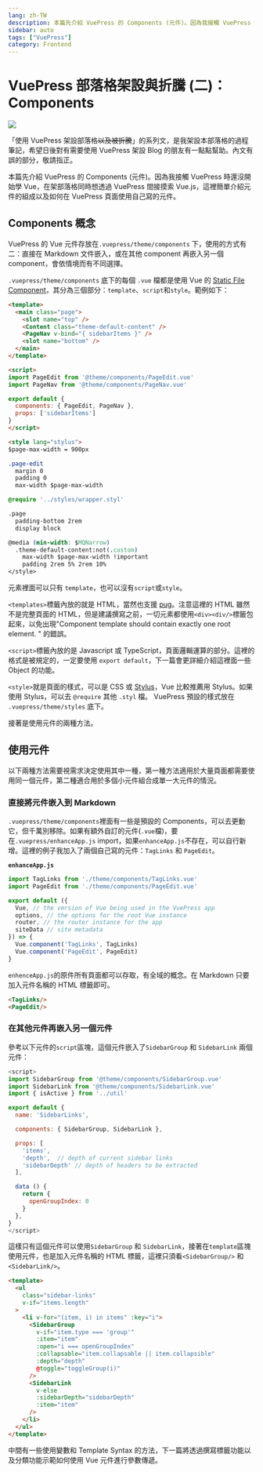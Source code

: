 ```yaml
---
lang: zh-TW
description: 本篇先介紹 VuePress 的 Components (元件)。因為我接觸 VuePress 時還沒開始學 Vue，在架部落格同時想透過 VuePress 間接摸索 Vue.js，這裡簡單介紹元件的組成以及如何在 VuePress 頁面使用自己寫的元件。
sidebar: auto
tags: ["VuePress"]
category: Frontend
---
```

# VuePress 部落格架設與折騰 (二)：Components
<PageEdit/>
<div><TagLinks/></div>

![](https://vuepress.vuejs.org/hero.png)

「使用 VuePress 架設部落格~~以及被折騰~~」的系列文，是我架設本部落格的過程筆記，希望日後對有需要使用 VuePress 架設 Blog 的朋友有一點點幫助。內文有誤的部分，敬請指正。

本篇先介紹 VuePress 的 Components (元件)。因為我接觸 VuePress 時還沒開始學 Vue，在架部落格同時想透過 VuePress 間接摸索 Vue.js，這裡簡單介紹元件的組成以及如何在 VuePress 頁面使用自己寫的元件。

## Components 概念

VuePress 的 Vue 元件存放在`.vuepress/theme/components` 下，使用的方式有二：直接在 Markdown 文件嵌入，或在其他 component 再嵌入另一個 component，會依情境而有不同選擇。

`.vuepress/theme/components` 底下的每個 `.vue` 檔都是使用 Vue 的 [Static File Component](https://vuejs.org/v2/guide/single-file-components.html)，其分為三個部分：`template`、`script`和`style`。範例如下：
```html
<template>
  <main class="page">
    <slot name="top" />
    <Content class="theme-default-content" />
    <PageNav v-bind="{ sidebarItems }" />
    <slot name="bottom" />
  </main>
</template>

<script>
import PageEdit from '@theme/components/PageEdit.vue'
import PageNav from '@theme/components/PageNav.vue'

export default {
  components: { PageEdit, PageNav },
  props: ['sidebarItems']
}
</script>

<style lang="stylus">
$page-max-width = 900px

.page-edit 
  margin 0
  padding 0
  max-width $page-max-width

@require '../styles/wrapper.styl'

.page
  padding-bottom 2rem
  display block

@media (min-width: $MQNarrow)
  .theme-default-content:not(.custom)
    max-width $page-max-width !important
    padding 2rem 5% 2rem 10%
</style>
```
元素裡面可以只有 `template`，也可以沒有`script`或`style`。

`<templates>`標籤內放的就是 HTML，當然也支援 [pug](https://pugjs.org/api/getting-started.html)。注意這裡的 HTML 雖然不是完整頁面的 HTML，但是建議撰寫之前，一切元素都使用`<div><div/>`標籤包起來，以免出現"Component template should contain exactly one root element. " 的錯誤。

`<script>`標籤內放的是 Javascript 或 TypeScript，頁面邏輯運算的部分。這裡的格式是被規定的，一定要使用 `export default`，下一篇會更詳細介紹這裡面一些 Object 的功能。

`<style>`就是頁面的樣式，可以是 CSS 或 [Stylus](http://stylus-lang.com/)，Vue 比較推薦用 Stylus。如果使用 Stylus，可以去 `@require` 其他 `.styl` 檔。 VuePress 預設的樣式放在 `.vuepress/theme/styles` 底下。

接著是使用元件的兩種方法。

## 使用元件

以下兩種方法需要視需求決定使用其中一種，第一種方法適用於大量頁面都需要使用同一個元件，第二種適合用於多個小元件組合成單一大元件的情況。

### 直接將元件嵌入到 Markdown

`.vuepress/theme/components`裡面有一些是預設的 Components，可以去更動它，但千萬別移除。如果有額外自訂的元件(`.vue`檔)，要在`.vuepress/enhanceApp.js` import，如果`enhanceApp.js`不存在，可以自行新增。這裡的例子我加入了兩個自己寫的元件：`TagLinks` 和 `PageEdit`。

**`enhanceApp.js`**
```js
import TagLinks from './theme/components/TagLinks.vue'
import PageEdit from './theme/components/PageEdit.vue'

export default ({
  Vue, // the version of Vue being used in the VuePress app
  options, // the options for the root Vue instance
  router, // the router instance for the app
  siteData // site metadata
}) => {
  Vue.component('TagLinks', TagLinks)
  Vue.component('PageEdit', PageEdit)
}
```

`enhenceApp.js`的原件所有頁面都可以存取，有全域的概念。在 Markdown 只要加入元件名稱的 HTML 標籤即可。
```markdown
<TagLinks/>
<PageEdit/>
```

### 在其他元件再嵌入另一個元件

參考以下元件的`script`區塊，這個元件嵌入了`SidebarGroup` 和 `SidebarLink` 兩個元件：

```js
<script>
import SidebarGroup from '@theme/components/SidebarGroup.vue'
import SidebarLink from '@theme/components/SidebarLink.vue'
import { isActive } from '../util'

export default {
  name: 'SidebarLinks',

  components: { SidebarGroup, SidebarLink },

  props: [
    'items',
    'depth',  // depth of current sidebar links
    'sidebarDepth' // depth of headers to be extracted
  ],

  data () {
    return {
      openGroupIndex: 0
    }
  },
}
</script>
```

這樣只有這個元件可以使用`SidebarGroup` 和 `SidebarLink`，接著在`template`區塊使用元件，也是加入元件名稱的 HTML 標籤，這裡只須看`<SidebarGroup/>` 和 `<SidebarLink/>`。
```html
<template>
  <ul
    class="sidebar-links"
    v-if="items.length"
  >
    <li v-for="(item, i) in items" :key="i">
      <SidebarGroup
        v-if="item.type === 'group'"
        :item="item"
        :open="i === openGroupIndex"
        :collapsable="item.collapsable || item.collapsible"
        :depth="depth"
        @toggle="toggleGroup(i)"
      />
      <SidebarLink
        v-else
        :sidebarDepth="sidebarDepth"
        :item="item"
      />
    </li>
  </ul>
</template>
```

中間有一些使用變數和 Template Syntax 的方法，下一篇將透過撰寫標籤功能以及分類功能示範如何使用 Vue 元件進行參數傳遞。

<Disqus/>